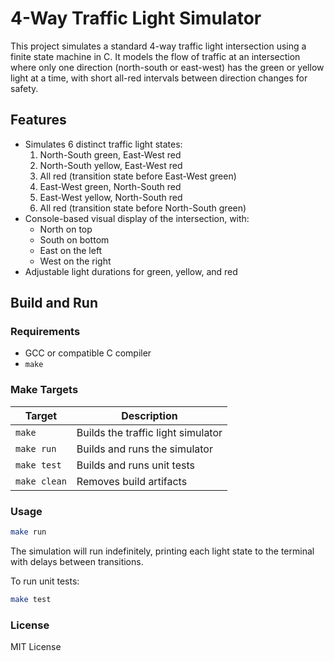 # 4-Way Traffic Light Simulator

This project simulates a standard 4-way traffic light intersection using a finite state machine in C. It models the flow of traffic at an intersection where only one direction (north-south or east-west) has the green or yellow light at a time, with short all-red intervals between direction changes for safety.

## Features

- Simulates 6 distinct traffic light states:
  1. North-South green, East-West red  
  2. North-South yellow, East-West red  
  3. All red (transition state before East-West green)  
  4. East-West green, North-South red  
  5. East-West yellow, North-South red  
  6. All red (transition state before North-South green)  
- Console-based visual display of the intersection, with:
  - North on top
  - South on bottom
  - East on the left
  - West on the right
- Adjustable light durations for green, yellow, and red

## Build and Run

### Requirements

- GCC or compatible C compiler
- `make`

### Make Targets

| Target       | Description                            |
|--------------|----------------------------------------|
| `make`       | Builds the traffic light simulator      |
| `make run`   | Builds and runs the simulator           |
| `make test`  | Builds and runs unit tests              |
| `make clean` | Removes build artifacts                 |

### Usage

```bash
make run
```

The simulation will run indefinitely, printing each light state to the terminal with delays between transitions.

To run unit tests:

```bash
make test
```

### License

MIT License